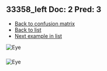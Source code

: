 ## 33358_left Doc: 2 Pred: 3
- [Back to confusion matrix](https://github.com/juliandewit/kaggle_retinopathy/blob/master/matrix.md)
- [Back to list](https://github.com/juliandewit/kaggle_retinopathy/blob/master/lists/23/list.md)
- [Next example in list](https://github.com/juliandewit/kaggle_retinopathy/blob/master/lists/23/33/33533_left.md)

![Eye](https://retinopaty.blob.core.windows.net/size1024/33358_left_2.jpeg)

### 

![Eye]()
